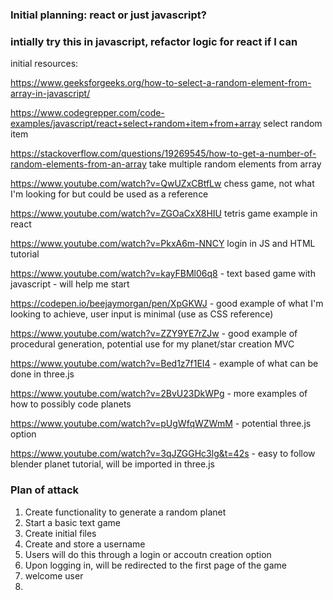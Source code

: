 ### Initial planning: react or just javascript?

<!-- ### attempt to do this in react -->

### intially try this in javascript, refactor logic for react if I can

initial resources:

https://www.geeksforgeeks.org/how-to-select-a-random-element-from-array-in-javascript/

https://www.codegrepper.com/code-examples/javascript/react+select+random+item+from+array select random item

https://stackoverflow.com/questions/19269545/how-to-get-a-number-of-random-elements-from-an-array take multiple random elements from array

https://www.youtube.com/watch?v=QwUZxCBtfLw chess game, not what I'm looking for but could be used as a reference

https://www.youtube.com/watch?v=ZGOaCxX8HIU tetris game example in react

https://www.youtube.com/watch?v=PkxA6m-NNCY login in JS and HTML tutorial

https://www.youtube.com/watch?v=kayFBMl06q8 - text based game with javascript - will help me start

https://codepen.io/beejaymorgan/pen/XpGKWJ - good example of what I'm looking to achieve, user input is minimal (use as CSS reference)

https://www.youtube.com/watch?v=ZZY9YE7rZJw - good example of procedural generation, potential use for my planet/star creation MVC

https://www.youtube.com/watch?v=Bed1z7f1EI4 -  example of what can be done in three.js

https://www.youtube.com/watch?v=2BvU23DkWPg -  more examples of how to possibly code planets

https://www.youtube.com/watch?v=pUgWfqWZWmM - potential three.js option

https://www.youtube.com/watch?v=3qJZGGHc3lg&t=42s - easy to follow blender planet tutorial, will be imported in three.js
### Plan of attack


1. Create functionality to generate a random planet 
2. Start a basic text game
3. Create initial files
4. Create and store a username
5. Users will do this through a login or accoutn creation option
6. Upon logging in, will be redirected to the first page of the game
7. welcome user
8. 
